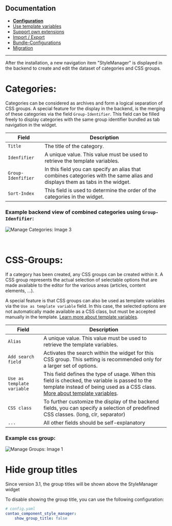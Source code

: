## Documentation
- __[Configuration](CONFIGURATION.md)__
- [Use template variables](TEMPLATE_VARIABLES.md)
- [Support own extensions](SUPPORT.md)
- [Import / Export](IMPORT_EXPORT.md)
- [Bundle-Configurations](BUNDLE_CONFIG.md)
- [Migration](docs/MIGRATE.md)

---

After the installation, a new navigation item "StyleManager" is displayed in the backend to create and edit the dataset of categories and CSS groups.

# Categories:

Categories can be considered as archives and form a logical separation of CSS groups. A special feature for the display in the backend, is the merging of these categories via the field `Group-Identifier`. This field can be filled freely to display categories with the same group identifier bundled as tab navigation in the widget.

| Field              | Description                                                                                                                  |
|--------------------|------------------------------------------------------------------------------------------------------------------------------|
| `Title`            | The title of the category.                                                                                                   |
| `Idenfifier`       | A unique value. This value must be used to retrieve the template variables.                                                  |
| `Group-Idenfifier` | In this field you can specify an alias that combines categories with the same alias and displays them as tabs in the widget. |
| `Sort-Index`       | This field is used to determine the order of the categories in the widget.                                                   |

### Example backend view of combined categories using `Group-Idenfifier`:
![Manage Categories: Image 3](https://www.oveleon.de/share/github-assets/contao-component-style-manager/2.0/combined-groups.png)

<br/>

# CSS-Groups:

If a category has been created, any CSS groups can be created within it. A CSS group represents the actual selection of selectable options that are made available to the editor for the various areas (articles, content elements, ...).

A special feature is that CSS groups can also be used as template variables via the `Use as template variable` field. In this case, the selected options are not automatically made available as a CSS class, but must be accepted manually in the template. [Learn more about template variables](TEMPLATE_VARIABLES.md).

| Field                      | Description                                                                                                                                                                                            |
|----------------------------|--------------------------------------------------------------------------------------------------------------------------------------------------------------------------------------------------------|
| `Alias`                    | A unique value. This value must be used to retrieve the template variables.                                                                                                                            |
| `Add search field`         | Activates the search within the widget for this CSS group. This setting is recommended only for a larger set of options.                                                                               |
| `Use as template variable` | This field defines the type of usage. When this field is checked, the variable is passed to the template instead of being used as a CSS class. [More about template variables](TEMPLATE_VARIABLES.md). |
| `CSS class`                | To further customize the display of the backend fields, you can specify a selection of predefined CSS classes. (long, clr, separator)                                                                  |
| `...`                      | All other fields should be self-explanatory                                                                                                                                                            |

### Example css group:
![Manage Groups: Image 1](https://www.oveleon.de/share/github-assets/contao-component-style-manager/2.0/groups-edit.png)

# Hide group titles
Since version 3.1, the group titles will be shown above the StyleManager widget

To disable showing the group title, you can use the following configuration:
```yaml
# config.yaml
contao_component_style_manager:
    show_group_title: false
```
